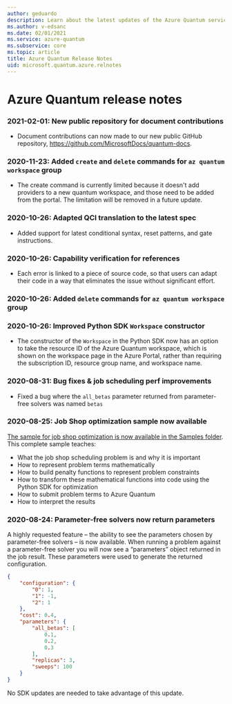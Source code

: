 ```yaml
---
author: geduardo
description: Learn about the latest updates of the Azure Quantum service.
ms.author: v-edsanc
ms.date: 02/01/2021
ms.service: azure-quantum
ms.subservice: core
ms.topic: article
title: Azure Quantum Release Notes
uid: microsoft.quantum.azure.relnotes
---
```


# Azure Quantum release notes

### 2021-02-01: New public repository for document contributions
- Document contributions can now made to our new public GitHub repository, https://github.com/MicrosoftDocs/quantum-docs. 

### 2020-11-23: Added `create` and `delete` commands for `az quantum workspace` group
- The create command is currently limited because it doesn't add providers to a new quantum workspace, and those need to be added from the portal. The limitation will be removed in a future update.

### 2020-10-26: Adapted QCI translation to the latest spec 
- Added support for latest conditional syntax, reset patterns, and gate instructions.

### 2020-10-26: Capability verification for references
- Each error is linked to a piece of source code, so that users can adapt their code in a way that eliminates the issue without significant effort.

### 2020-10-26: Added `delete` commands for `az quantum workspace` group

### 2020-10-26: Improved Python SDK `Workspace` constructor 
- The constructor of the `Workspace` in the Python SDK now has an option to take the resource ID of the Azure Quantum workspace, which is shown on the workspace page in the Azure Portal, rather than requiring the subscription ID, resource group name, and workspace name.

### 2020-08-31: Bug fixes & job scheduling perf improvements
- Fixed a bug where the `all_betas` parameter returned from parameter-free solvers was named `betas`

### 2020-08-25: Job Shop optimization sample now available
[The sample for job shop optimization is now available in the Samples folder](https://github.com/microsoft/qio-samples). This complete sample teaches:

- What the job shop scheduling problem is and why it is important
- How to represent problem terms mathematically
- How to build penalty functions to represent problem constraints
- How to transform these mathematical functions into code using the Python SDK for optimization
- How to submit problem terms to Azure Quantum
- How to interpret the results

### 2020-08-24: Parameter-free solvers now return parameters
A highly requested feature – the ability to see the parameters chosen by parameter-free solvers – is now available. When running a problem against a parameter-free solver you will now see a “parameters” object returned in the job result. These parameters were used to generate the returned configuration.

```json
{
    "configuration": {
        "0": 1,
        "1": -1,
        "2": 1
    },
    "cost": 0.4,
    "parameters": {
        "all_betas": [
            0.1,
            0.2,
            0.3
        ],
        "replicas": 3,
        "sweeps": 100
    }
}
```

No SDK updates are needed to take advantage of this update.